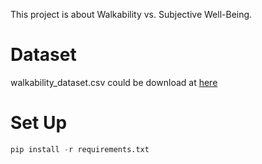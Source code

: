 This project is about Walkability vs. Subjective Well-Being.

# Dataset
walkability_dataset.csv could be download at [here](https://drive.google.com/file/d/1of24j3GUa7OwwX0D-3TQq_bAK4UJ0LeQ/view?usp=sharing)

# Set Up
```python
pip install -r requirements.txt
```